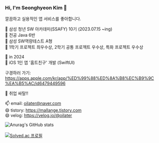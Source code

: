 ### Hi, I'm Seonghyeon Kim 👋

깔끔하고 실용적인 앱 서비스를 좋아합니다.

💬 삼성 청년 SW 아카데미(SSAFY) 10기 (2023.07.15 ~ing)<br>
  🌱 전공 Java 6반 <br>
  🌱 삼성 SW역량테스트 A형 <br>
  🌱 1학기 프로젝트 최우수상, 2학기 공통 프로젝트 우수상, 특화 프로젝트 우수상  <br>

💬 in 2024 <br>
  🌱 iOS 1인 앱 '홈트친구' 개발 (SwiftUI) <br>
  
  구경하러 가기: 
  https://apps.apple.com/kr/app/%ED%99%88%ED%8A%B8%EC%B9%9C%EA%B5%AC/id6479449596
  
  🌱 취업 싸탈!!<br>



📫 email: oilater@naver.com <br>
😄 tistory: https://mallange.tistory.com <br>
😄 velog: https://velog.io/@oilater
<!--
**oilater/oilater** is a ✨ _special_ ✨ repository because its `README.md` (this file) appears on your GitHub profile.



- 
- 🌱 I’m currently learning ...
- 👯 I’m looking to collaborate on ...
- 🤔 I’m looking for help with ...
- 💬 Ask me about ...
- 📫 How to reach me: ...

- ⚡ Fun fact: ...
-->
![Anurag's GitHub stats](https://github-readme-stats.vercel.app/api?username=oilater&show_icons=true&theme=radical)
<br>
<br>
[![Solved.ac
프로필](http://mazassumnida.wtf/api/generate_badge?boj=oilater)](https://solved.ac/oilater)
